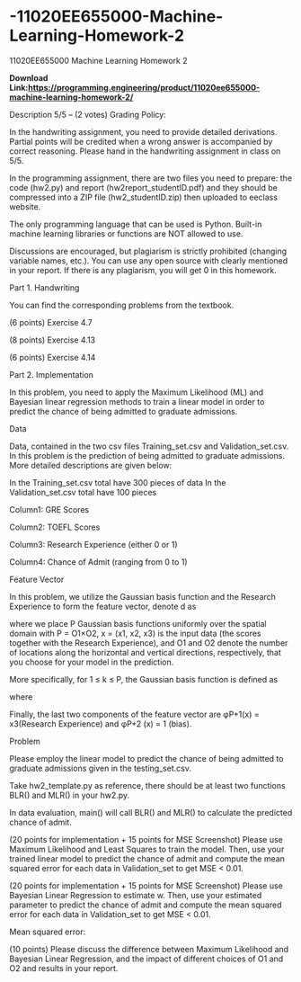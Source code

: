 # -11020EE655000-Machine-Learning-Homework-2
 11020EE655000 Machine Learning Homework 2

 
**Download Link:https://programming.engineering/product/11020ee655000-machine-learning-homework-2/**

Description
5/5 – (2 votes)
Grading Policy:

In the handwriting assignment, you need to provide detailed derivations. Partial points will be credited when a wrong answer is accompanied by correct reasoning. Please hand in the handwriting assignment in class on 5/5.

In the programming assignment, there are two files you need to prepare: the code (hw2.py) and report (hw2report_studentID.pdf) and they should be compressed into a ZIP file (hw2_studentID.zip) then uploaded to eeclass website.

The only programming language that can be used is Python. Built-in machine learning libraries or functions are NOT allowed to use.

Discussions are encouraged, but plagiarism is strictly prohibited (changing variable names, etc.). You can use any open source with clearly mentioned in your report. If there is any plagiarism, you will get 0 in this homework.

Part 1. Handwriting

You can find the corresponding problems from the textbook.

(6 points) Exercise 4.7

(8 points) Exercise 4.13

(6 points) Exercise 4.14


Part 2. Implementation

In this problem, you need to apply the Maximum Likelihood (ML) and Bayesian linear regression methods to train a linear model in order to predict the chance of being admitted to graduate admissions.

Data

Data, contained in the two csv files Training_set.csv and Validation_set.csv. In this problem is the prediction of being admitted to graduate admissions. More detailed descriptions are given below:

In the Training_set.csv total have 300 pieces of data In the Validation_set.csv total have 100 pieces

Column1: GRE Scores

Column2: TOEFL Scores

Column3: Research Experience (either 0 or 1)

Column4: Chance of Admit (ranging from 0 to 1)

Feature Vector

In this problem, we utilize the Gaussian basis function and the Research Experience to form the feature vector, denote d as

where we place P Gaussian basis functions uniformly over the spatial domain with P = O1×O2, x = (x1, x2, x3) is the input data (the scores together with the Research Experience), and O1 and O2 denote the number of locations along the horizontal and vertical directions, respectively, that you choose for your model in the prediction.

More specifically, for 1 ≤ k ≤ P, the Gaussian basis function is defined as

where


Finally, the last two components of the feature vector are φP+1(x) = x3(Research Experience) and φP+2 (x) = 1 (bias).

Problem

Please employ the linear model to predict the chance of being admitted to graduate admissions given in the testing_set.csv.

Take hw2_template.py as reference, there should be at least two functions BLR() and MLR() in your hw2.py.

In data evaluation, main() will call BLR() and MLR() to calculate the predicted chance of admit.

(20 points for implementation + 15 points for MSE Screenshot) Please use Maximum Likelihood and Least Squares to train the model. Then, use your trained linear model to predict the chance of admit and compute the mean squared error for each data in Validation_set to get MSE < 0.01.

(20 points for implementation + 15 points for MSE Screenshot) Please use Bayesian Linear Regression to estimate w. Then, use your estimated parameter to predict the chance of admit and compute the mean squared error for each data in Validation_set to get MSE < 0.01.

Mean squared error:

(10 points) Please discuss the difference between Maximum Likelihood and Bayesian Linear Regression, and the impact of different choices of O1 and O2 and results in your report.

